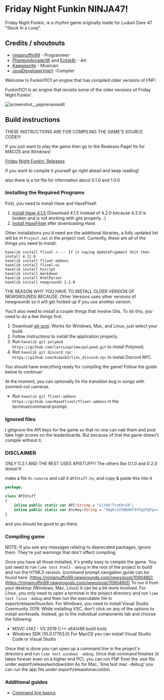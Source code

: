 # Friday Night Funkin NINJA47!

Friday Night Funkin, is a rhythm game originally made for Ludum Dare 47 "Stuck In a Loop".

## Credits / shoutouts

- [ninjamuffin99](https://twitter.com/ninja_muffin99) - Programmer
- [PhantomArcade3K](https://twitter.com/phantomarcade3k) and [Evilsk8r](https://twitter.com/evilsk8r) - Art
- [Kawaisprite](https://twitter.com/kawaisprite) - Musician
- [JovaDeveloper(me!)](https://twitter.com/JDevTheGod) -Compiler

Welcome to Funkin11O1 an engine that has compiled older versions of FNF!

Funkin11O1 Is an engine that revisits some of the older versions of Friday Night Funkin'.

![screenshot__yepirenamedit](https://user-images.githubusercontent.com/86385501/216802032-805d7c56-7881-41db-baf9-12e7c3eb9350.png)


## Build instructions

THESE INSTRUCTIONS ARE FOR COMPILING THE GAME'S SOURCE CODE!!!

If you just want to play the game then go to the Realeses Page! Its for MACOS and Windows!

[Friday Night Funkin' Releases](https://github.com/JovadinoDev/Funkin11O1/releases)

If you want to compile it yourself go right ahead and keep reading!

also there is a txt file for information about 0.1.0 and 1.0.0

### Installing the Required Programs

First, you need to install Haxe and HaxeFlixel!
1. [Install Haxe 4.1.5](https://haxe.org/download/version/4.1.5/) (Download 4.1.5 instead of 4.2.0 because 4.2.0 is broken and is not working with gits properly...)
2. [Install HaxeFlixel](https://haxeflixel.com/documentation/install-haxeflixel/) after downloading Haxe

Other installations you'd need are the additional libraries, a fully updated list will be in `Project.xml` in the project root. Currently, these are all of the things you need to install:
```
haxelib install flixel <---- If it saying UpdateFrgament Shit then install 4.11.0
haxelib install flixel-addons
haxelib install flixel-ui
haxelib install hscript
haxelib install markdown
haxelib install HtmlParser
haxelib install newgrounds 1.2.0
```
THE REASON WHY YOU HAVE TO INSTALL OLDER VERSION OF NEWGROUNDS BECAUSE: Other Versions uses other versions of newgrounds so it will get fucked up if you use another version.

You'll also need to install a couple things that involve Gits. To do this, you need to do a few things first.
1. Download [git-scm](https://git-scm.com/downloads). Works for Windows, Mac, and Linux, just select your build.
2. Follow instructions to install the application properly.
3. Run `haxelib git polymod https://github.com/larsiusprime/polymod.git` to install Polymod.
4. Run `haxelib git discord_rpc https://github.com/Aidan63/linc_discord-rpc` to install Discord RPC.

You should have everything ready for compiling the game! Follow the guide below to continue!

At the moment, you can optionally fix the transition bug in songs with zoomed-out cameras.
- Run `haxelib git flixel-addons https://github.com/HaxeFlixel/flixel-addons` in the terminal/command-prompt.

### Ignored files

I gitignore the API keys for the game so that no one can nab them and post fake high scores on the leaderboards. But because of that the game
doesn't compile without it.

### DISCLAIMER

ONLY 0.2.1 AND THE REST USES APISTUFF!!
The others like 0.1.0 and 0.2.0 doesn't!

make a file in `/source` and call it `APIStuff.hx`, and copy & paste this into it

```haxe
package;

class APIStuff
{
	inline public static var API:String = "51348:TtzK0rZ8";
	inline public static var EncKey:String = "5NqKsSVSNKHbF9fPgZPqPg==";
}

```

and you should be good to go there.

### Compiling game
NOTE: If you see any messages relating to deprecated packages, ignore them. They're just warnings that don't affect compiling

Once you have all those installed, it's pretty easy to compile the game. You just need to run `lime test html5 -debug` in the root of the project to build and run the HTML5 version. (command prompt navigation guide can be found here: [https://ninjamuffin99.newgrounds.com/news/post/1090480](https://ninjamuffin99.newgrounds.com/news/post/1090480))
To run it from your desktop (Windows, Mac, Linux) it can be a bit more involved. For Linux, you only need to open a terminal in the project directory and run `lime test linux -debug` and then run the executable file in export/release/linux/bin. For Windows, you need to install Visual Studio Community 2019. While installing VSC, don't click on any of the options to install workloads. Instead, go to the individual components tab and choose the following:
* MSVC v142 - VS 2019 C++ x64/x86 build tools
* Windows SDK (10.0.17763.0)
For MacOS you can install Visual Studio Code or Visual Studio

Once that is done you can open up a command line in the project's directory and run `lime test windows -debug`. Once that command finishes (it takes forever even on a higher end PC), you can run FNF from the .exe file under export\release\windows\bin
As for Mac, 'lime test mac -debug' you can run the app file under export\release\macos\bin

### Additional guides

- [Command line basics](https://ninjamuffin99.newgrounds.com/news/post/1090480)

